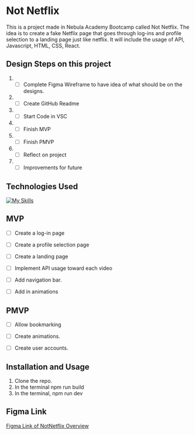 # Not Netflix

This is a project made in Nebula Academy Bootcamp called Not Netflix. The idea is to create a fake Netflix page that goes through log-ins and profile selection to a landing page just like netflix. It will include the usage of API, Javascript, HTML, CSS, React.

## Design Steps on this project

1. - [ ] Complete Figma Wireframe to have idea of what should be on the designs.
2. - [ ] Create GitHub Readme
3. - [ ] Start Code in VSC
4. - [ ] Finish MVP
5. - [ ] Finish PMVP
6. - [ ] Reflect on project
7. - [ ] Improvements for future

## Technologies Used

[![My Skills](https://skillicons.dev/icons?i=js,html,css,react)](https://skillicons.dev)


## MVP

- [ ] Create a log-in page

- [ ] Create a profile selection page

- [ ] Create a landing page

- [ ] Implement API usage toward each video

- [ ] Add navigation bar.

- [ ] Add in animations

## PMVP

- [ ] Allow bookmarking

- [ ] Create animations.

- [ ] Create user accounts.

## Installation and Usage

1. Clone the repo.
2. In the terminal npm run build
3. In the terminal, npm run dev

## Figma Link
[Figma Link of NotNetflix Overview](https://www.figma.com/file/hfXjg1V2v1UczEHQdGLjyn/Not-Netflix?type=design&node-id=0%3A1&mode=design&t=nDUL06Vb5cq2VUXL-1)
